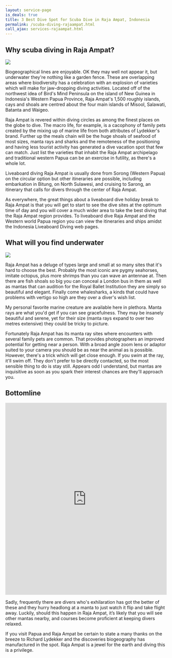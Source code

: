 ```yaml
---
layout: service-page
is_deals: true
title: 3 Best Dive Spot for Scuba Dive in Raja Ampat, Indonesia
permalink: /scuba-diving-rajaampat.html
call_ajax: services-rajaampat.html
---
```


## Why scuba diving in Raja Ampat?

<img class="img-responsive" src="https://www.sunrise-divers.com/wp-content/uploads/2017/05/manta-raja-ampat.jpg" />

Biogeographical lines are enjoyable. OK they may well not appear it, but underwater they're nothing like a garden fence. These are overlapping areas where biodiversity has a celebration with an explosion of varieties which will make for jaw-dropping diving activities. Located off of the northwest idea of Bird's Mind Peninsula on the island of New Guinea in Indonesia's Western Papua Province, Raja Ampat's 1,500 roughly islands, cays and shoals are centred about the four main islands of Misool, Salawati, Batanta and Waigeo.

Raja Ampat is revered within diving circles as among the finest places on the globe to dive. The macro life, for example, is a cacophony of family pets created by the mixing up of marine life from both attributes of Lydekker's brand. Further up the meals chain will be the huge shoals of seafood of most sizes, manta rays and sharks and the remoteness of the positioning and having less tourist activity has generated a dive vacation spot that few can match. Just list the varieties that inhabit the Raja Ampat archipelago and traditional western Papua can be an exercise in futility, as there's a whole lot.

Liveaboard diving Raja Ampat is usually done from Sorong (Western Papua) on the circular option but other itineraries are possible, including embarkation in Bitung, on North Sulawesi, and cruising to Sarong, an itinerary that calls for divers through the center of Raja Ampat.

As everywhere, the great things about a liveaboard dive holiday break to Raja Ampat is that you will get to start to see the dive sites at the optimum time of day and you will cover a much wider area to take the best diving that the Raja Ampat region provides. To liveaboard dive Raja Ampat and the Western world Papua region you can view the itineraries and ships amidst the Indonesia Liveaboard Diving web pages.

## What will you find underwater

<img class="img-responsive" src="https://www.papuaexplorers.com/wp-content/uploads/2016/06/raja_ampat_diving_main.jpg" />

Raja Ampat has a deluge of types large and small at so many sites that it's hard to choose the best. Probably the most iconic are pygmy seahorses, imitate octopus, plus more shrimps than you can wave an antennae at. Then there are fish shoals so big you can conceal a London bus in them as well as mantas that can audition for the Royal Ballet Institution they are simply so beautiful and elegant. Finally come whalesharks, a kinds that could have problems with vertigo so high are they over a diver's wish list.

My personal favorite marine creature are available here in plethora. Manta rays are what you'd get if you can see gracefulness. They may be insanely beautiful and serene, yet for their size (manta rays expand to over two metres extensive) they could be tricky to picture.

Fortunately Raja Ampat has its manta ray sites where encounters with several family pets are common. That provides photographers an improved potential for getting near a person. With a broad angle zoom lens or adaptor suited to your camera you should be as near the animal as is possible. However, there's a trick which will get close enough. If you swim at the ray, it'll swim off. They don't prefer to be directly contacted, so the most sensible thing to do is stay still. Appears odd I understand, but mantas are inquisitive as soon as you spark their interest chances are they'll approach you.

## Bottomline

<iframe width="100%" height="600" src="https://www.youtube.com/embed/83e4JmXKbEc?rel=0&amp;showinfo=0" frameborder="0" allow="autoplay; encrypted-media" allowfullscreen></iframe>

Sadly, frequently there are divers who's exhilaration has got the better of these and they hurry headlong at a manta to just watch it flip and take flight away. Luckily, should this happen in Raja Ampat, it’s likely that you will see other mantas nearby, and courses become proficient at keeping divers relaxed.

If you visit Papua and Raja Ampat be certain to state a many thanks on the breeze to Richard Lydekker and the discoveries biogeography has manufactured in the spot. Raja Ampat is a jewel for the earth and diving this is a privilege.
